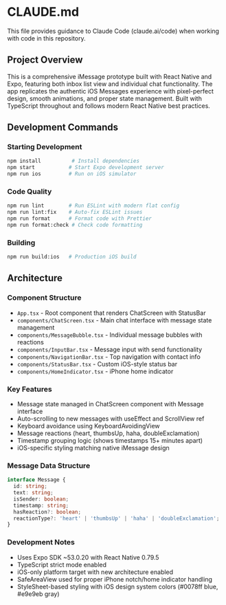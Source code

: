 # CLAUDE.md

This file provides guidance to Claude Code (claude.ai/code) when working with code in this repository.

## Project Overview

This is a comprehensive iMessage prototype built with React Native and Expo, featuring both inbox list view and individual chat functionality. The app replicates the authentic iOS Messages experience with pixel-perfect design, smooth animations, and proper state management. Built with TypeScript throughout and follows modern React Native best practices.

## Development Commands

### Starting Development

```bash
npm install          # Install dependencies
npm start           # Start Expo development server
npm run ios         # Run on iOS simulator
```

### Code Quality

```bash
npm run lint        # Run ESLint with modern flat config
npm run lint:fix    # Auto-fix ESLint issues
npm run format      # Format code with Prettier
npm run format:check # Check code formatting
```

### Building

```bash
npm run build:ios   # Production iOS build
```

## Architecture

### Component Structure

- `App.tsx` - Root component that renders ChatScreen with StatusBar
- `components/ChatScreen.tsx` - Main chat interface with message state management
- `components/MessageBubble.tsx` - Individual message bubbles with reactions
- `components/InputBar.tsx` - Message input with send functionality
- `components/NavigationBar.tsx` - Top navigation with contact info
- `components/StatusBar.tsx` - Custom iOS-style status bar
- `components/HomeIndicator.tsx` - iPhone home indicator

### Key Features

- Message state managed in ChatScreen component with Message interface
- Auto-scrolling to new messages with useEffect and ScrollView ref
- Keyboard avoidance using KeyboardAvoidingView
- Message reactions (heart, thumbsUp, haha, doubleExclamation)
- Timestamp grouping logic (shows timestamps 15+ minutes apart)
- iOS-specific styling matching native iMessage design

### Message Data Structure

```typescript
interface Message {
  id: string;
  text: string;
  isSender: boolean;
  timestamp: string;
  hasReaction?: boolean;
  reactionType?: 'heart' | 'thumbsUp' | 'haha' | 'doubleExclamation';
}
```

### Development Notes

- Uses Expo SDK ~53.0.20 with React Native 0.79.5
- TypeScript strict mode enabled
- iOS-only platform target with new architecture enabled
- SafeAreaView used for proper iPhone notch/home indicator handling
- StyleSheet-based styling with iOS design system colors (#0078ff blue, #e9e9eb gray)
